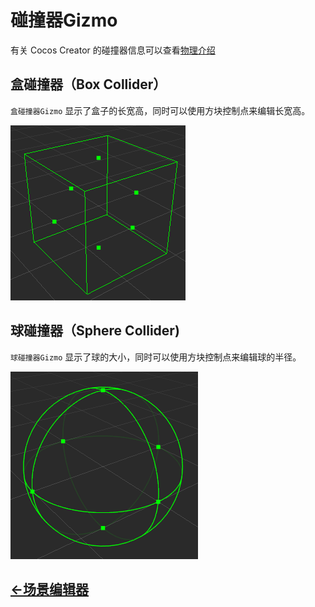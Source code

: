 # 碰撞器Gizmo
有关 Cocos Creator 的碰撞器信息可以查看[物理介绍](../../physics/physics.md)
## 盒碰撞器（Box Collider）
`盒碰撞器Gizmo` 显示了盒子的长宽高，同时可以使用方块控制点来编辑长宽高。

![box collider gizmo](images/box-collider-gizmo.png)
## 球碰撞器（Sphere Collider)
`球碰撞器Gizmo` 显示了球的大小，同时可以使用方块控制点来编辑球的半径。

![sphere collider gizmo](images/sphere-collider-gizmo.png)

## [<-场景编辑器](index.md)